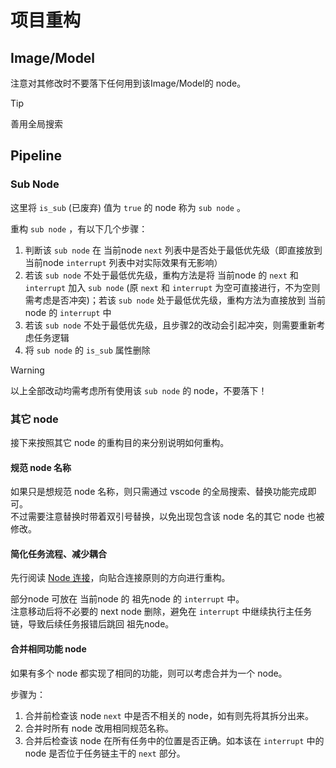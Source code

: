 # 项目重构

## Image/Model

注意对其修改时不要落下任何用到该Image/Model的 node。

> [!TIP]
>
> 善用全局搜索

## Pipeline

### Sub Node

这里将 `is_sub` (已废弃) 值为 `true` 的 node 称为 `sub node` 。

重构 `sub node` ，有以下几个步骤：

1. 判断该 `sub node` 在 当前node `next` 列表中是否处于最低优先级（即直接放到 当前node `interrupt` 列表中对实际效果有无影响）
2. 若该 `sub node` 不处于最低优先级，重构方法是将 当前node 的 `next` 和 `interrupt` 加入  `sub node` (原 `next` 和 `interrupt` 为空可直接进行，不为空则需考虑是否冲突)；若该 `sub node` 处于最低优先级，重构方法为直接放到 当前node 的 `interrupt` 中
3. 若该 `sub node` 不处于最低优先级，且步骤2的改动会引起冲突，则需要重新考虑任务逻辑
4. 将 `sub node` 的 `is_sub` 属性删除

> [!WARNING]
>
> 以上全部改动均需考虑所有使用该 `sub node` 的 node，不要落下！

### 其它 node

接下来按照其它 node 的重构目的来分别说明如何重构。

#### 规范 node 名称

如果只是想规范 node 名称，则只需通过 vscode 的全局搜索、替换功能完成即可。  
不过需要注意替换时带着双引号替换，以免出现包含该 node 名的其它 node 也被修改。

#### 简化任务流程、减少耦合

先行阅读 [Node 连接](./Pipeline编写.md#node-连接)，向贴合连接原则的方向进行重构。

部分node 可放在 当前node 的 祖先node 的 `interrupt` 中。  
注意移动后将不必要的 next node 删除，避免在 `interrupt` 中继续执行主任务链，导致后续任务报错后跳回 祖先node。

#### 合并相同功能 node

如果有多个 node 都实现了相同的功能，则可以考虑合并为一个 node。

步骤为：

1. 合并前检查该 node `next` 中是否不相关的 node，如有则先将其拆分出来。
2. 合并时所有 node 改用相同规范名称。
3. 合并后检查该 node 在所有任务中的位置是否正确。如本该在 `interrupt` 中的 node 是否位于任务链主干的 `next` 部分。

